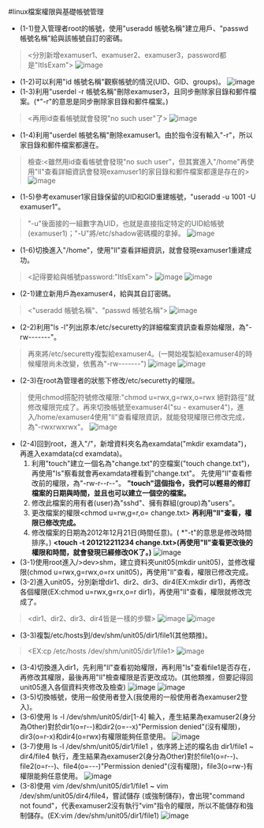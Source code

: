 #linux檔案權限與基礎帳號管理

* (1-1)登入管理者root的帳號，使用"useradd 帳號名稱"建立用戶、"passwd 帳號名稱"給與該帳號自訂的密碼。
 > <分別新增examuser1、examuser2、examuser3，password都是"ItIsExam">
 ![image](https://github.com/YANGshujun1110/107-1-ntcu-linux/blob/HW-3/ACS107109/img1-1.png)
* (1-2)可以利用"id 帳號名稱"觀察帳號的情況(UID、GID、groups)。
![image](https://github.com/YANGshujun1110/107-1-ntcu-linux/blob/HW-3/ACS107109/img1-2.png)
* (1-3)利用"userdel -r 帳號名稱"刪除examuser3，且同步刪除家目錄和郵件檔案。(*"-r"的意思是同步刪除家目錄和郵件檔案。)
 > <再用id查看帳號就會發現"no such user"了>
 ![image](https://github.com/YANGshujun1110/107-1-ntcu-linux/blob/HW-3/ACS107109/img1-3.png)
* (1-4)利用"userdel 帳號名稱"刪除examuser1。由於指令沒有輸入"-r"，所以家目錄和郵件檔案都還在。
 > 檢查:<雖然用id查看帳號會發現"no such user"，但其實進入"/home"再使用"ll"查看詳細資訊會發現examuser1的家目錄和郵件檔案都還是存在的>
 ![image](https://github.com/YANGshujun1110/107-1-ntcu-linux/blob/HW-3/ACS107109/img1-4.png)
* (1-5)參考examuser1家目錄保留的UID和GID重建帳號，"useradd -u 1001 -U examuser1"。
 > "-u"後面接的一組數字為UID，也就是直接指定特定的UID給帳號(examuser1)；"-U"將/etc/shadow密碼欄的拿掉。
 ![image](https://github.com/YANGshujun1110/107-1-ntcu-linux/blob/HW-3/ACS107109/img1-5.PNG)
* (1-6)切換進入"/home"，使用"ll"查看詳細資訊，就會發現examuser1重建成功。
 > <記得要給與帳號password:"ItIsExam">
 ![image](https://github.com/YANGshujun1110/107-1-ntcu-linux/blob/HW-3/ACS107109/img1-6.png)
 ![image](https://github.com/YANGshujun1110/107-1-ntcu-linux/blob/HW-3/ACS107109/img1-6-1.PNG)
* (2-1)建立新用戶為examuser4，給與其自訂密碼。
 > <"useradd 帳號名稱"、"passwd 帳號名稱">
 ![image](https://github.com/YANGshujun1110/107-1-ntcu-linux/blob/HW-3/ACS107109/img2-1.PNG)
* (2-2)利用"ls -l"列出原本/etc/securetty的詳細檔案資訊查看原始權限，為"-rw-------"。
 > 再來將/etc/securetty複製給examuser4。(一開始複製給examuser4的時候權限尚未改變，依舊為"-rw-------")
 ![image](https://github.com/YANGshujun1110/107-1-ntcu-linux/blob/HW-3/ACS107109/img2-2.jpg)
 ![image](https://github.com/YANGshujun1110/107-1-ntcu-linux/blob/HW-3/ACS107109/img2-2-1.jpg)
* (2-3)在root為管理者的狀態下修改/etc/securetty的權限。
 > 使用chmod搭配符號修改權限:"chmod u=rwx,g=rwx,o=rwx 絕對路徑"就修改權限完成了。再來切換帳號至examuser4("su - examuser4")，進入/home/examuser4使用"ll"查看權限資訊，就能發現權限已修改完成，為"-rwxrwxrwx"。
 ![image](https://github.com/YANGshujun1110/107-1-ntcu-linux/blob/HW-3/ACS107109/img2-3.png)
* (2-4)回到root，進入"/"，新增資料夾名為examdata("mkdir examdata")，再進入examdata(cd examdata)。
     1. 利用"touch"建立一個名為"change.txt"的空檔案("touch change.txt")，再使用"ls"察看就會再examdata裡看到"change.txt"。
        先使用"ll"查看修改前的權限，為"-rw-r--r--"。
        **"touch"這個指令，我們可以輕易的修訂檔案的日期與時間，並且也可以建立一個空的檔案。**
     2. 修改此檔案的用有者(user)為"sshd"<chown sshd change.txt>、擁有群組(group)為"users"<chgrp users change.txt>。
     3. 更改檔案的權限<chmod u=rw,g=r,o= change.txt>
        **再利用"ll"查看，權限已修改完成。**
     4. 修改檔案的日期為2012年12月21日(時間任意)。( *"-t"的意思是修改時間排序。)
        **<touch -t 201212211234 change.txt>(再使用"ll"查看更改後的權限和時間，就會發現已經修改OK了。)**
![image](https://github.com/YANGshujun1110/107-1-ntcu-linux/blob/HW-3/ACS107109/img2-4.png)
* (3-1)使用root進入/>dev>shm，建立資料夾unit05(mkdir unit05)，並修改權限(chmod u=rwx,g=rwx,o=rx unit05)，再使用"ll"查看，權限已修改完成。
* (3-2)進入unit05，分別新增dir1、dir2、dir3、dir4(EX:mkdir dir1)，再修改各個權限(EX:chmod u=rwx,g=rx,o=r dir1)，再使用"ll"查看，權限就修改完成了。
 > <dir1、dir2、dir3、dir4皆是一樣的步驟>
![image](https://github.com/YANGshujun1110/107-1-ntcu-linux/blob/HW-3/ACS107109/img3-1.png)
![image](https://github.com/YANGshujun1110/107-1-ntcu-linux/blob/HW-3/ACS107109/img3-2.png)
* (3-3)複製/etc/hosts到/dev/shm/unit05/dir1/file1(其他類推)。
 > <EX:cp /etc/hosts /dev/shm/unit05/dir1/file1>
![image](https://github.com/YANGshujun1110/107-1-ntcu-linux/blob/HW-3/ACS107109/img3-3.png)
* (3-4)切換進入dir1，先利用"ll"查看初始權限，再利用"ls"查看file1是否存在，再修改其權限，最後再用"ll"檢查權限是否更改成功。(其他類推，但要記得回unit05進入各個資料夾修改及檢查)
![image](https://github.com/YANGshujun1110/107-1-ntcu-linux/blob/HW-3/ACS107109/img3-4.PNG)
![image](https://github.com/YANGshujun1110/107-1-ntcu-linux/blob/HW-3/ACS107109/img3-4-2.PNG)
* (3-5)切換帳號，使用一般使用者登入(我使用的一般使用者為examuser2登入)。
* (3-6)使用 ls -l /dev/shm/unit05/dir[1-4] 輸入，產生結果為examuser2(身分為Other)對於dir1(o=r--)和dir2(o=--x)"Permission denied"(沒有權限)，dir3(o=r-x)和dir4(o=rwx)有權限能夠任意使用。
![image](https://github.com/YANGshujun1110/107-1-ntcu-linux/blob/HW-3/ACS107109/img3-5.PNG)
* (3-7)使用 ls -l /dev/shm/unit05/dir1/file1 ，依序將上述的檔名由 dir1/file1 ~ dir4/file4 執行，產生結果為examuser2(身分為Other)對於file1(o=r--)、file2(o=r--)、file4(o=---)"Permission denied"(沒有權限)，file3(o=rw-)有權限能夠任意使用。
![image](https://github.com/YANGshujun1110/107-1-ntcu-linux/blob/HW-3/ACS107109/img3-7.PNG)
* (3-8)使用 vim /dev/shm/unit05/dir1/file1 ~ vim /dev/shm/unit05/dir4/file4，嘗試儲存 (或強制儲存)，會出現"command not found"，代表examuser2沒有執行"vim"指令的權限，所以不能儲存和強制儲存。(EX:vim /dev/shm/unit05/dir1/file1)
![image](https://github.com/YANGshujun1110/107-1-ntcu-linux/blob/HW-3/ACS107109/img3-8.jpg)
